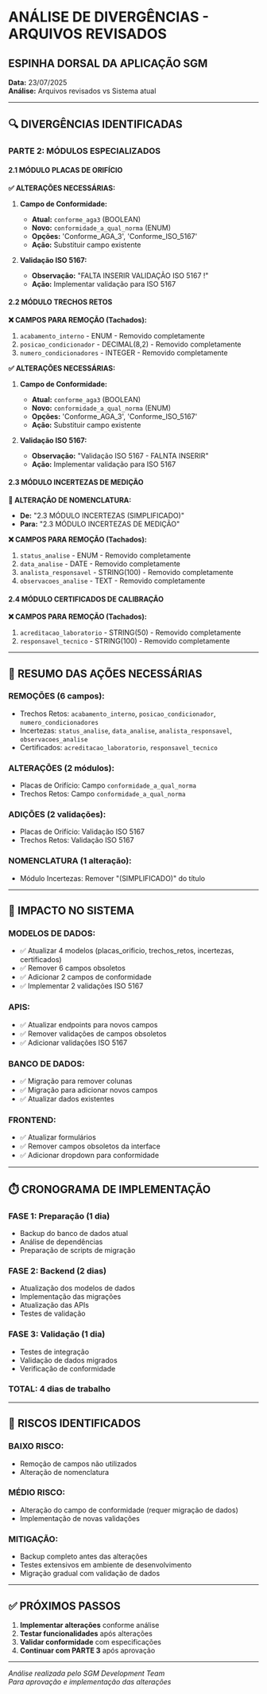 # ANÁLISE DE DIVERGÊNCIAS - ARQUIVOS REVISADOS
## ESPINHA DORSAL DA APLICAÇÃO SGM

**Data:** 23/07/2025  
**Análise:** Arquivos revisados vs Sistema atual  

---

## 🔍 DIVERGÊNCIAS IDENTIFICADAS

### **PARTE 2: MÓDULOS ESPECIALIZADOS**

#### **2.1 MÓDULO PLACAS DE ORIFÍCIO**

**✅ ALTERAÇÕES NECESSÁRIAS:**

1. **Campo de Conformidade:**
   - **Atual:** `conforme_aga3` (BOOLEAN)
   - **Novo:** `conformidade_a_qual_norma` (ENUM)
   - **Opções:** 'Conforme_AGA_3', 'Conforme_ISO_5167'
   - **Ação:** Substituir campo existente

2. **Validação ISO 5167:**
   - **Observação:** "FALTA INSERIR VALIDAÇÃO ISO 5167 !"
   - **Ação:** Implementar validação para ISO 5167

#### **2.2 MÓDULO TRECHOS RETOS**

**❌ CAMPOS PARA REMOÇÃO (Tachados):**

1. `acabamento_interno` - ENUM - Removido completamente
2. `posicao_condicionador` - DECIMAL(8,2) - Removido completamente  
3. `numero_condicionadores` - INTEGER - Removido completamente

**✅ ALTERAÇÕES NECESSÁRIAS:**

1. **Campo de Conformidade:**
   - **Atual:** `conforme_aga3` (BOOLEAN)
   - **Novo:** `conformidade_a_qual_norma` (ENUM)
   - **Opções:** 'Conforme_AGA_3', 'Conforme_ISO_5167'
   - **Ação:** Substituir campo existente

2. **Validação ISO 5167:**
   - **Observação:** "Validação ISO 5167 - FALNTA INSERIR"
   - **Ação:** Implementar validação para ISO 5167

#### **2.3 MÓDULO INCERTEZAS DE MEDIÇÃO**

**📝 ALTERAÇÃO DE NOMENCLATURA:**
- **De:** "2.3 MÓDULO INCERTEZAS (SIMPLIFICADO)"
- **Para:** "2.3 MÓDULO INCERTEZAS DE MEDIÇÃO"

**❌ CAMPOS PARA REMOÇÃO (Tachados):**

1. `status_analise` - ENUM - Removido completamente
2. `data_analise` - DATE - Removido completamente
3. `analista_responsavel` - STRING(100) - Removido completamente
4. `observacoes_analise` - TEXT - Removido completamente

#### **2.4 MÓDULO CERTIFICADOS DE CALIBRAÇÃO**

**❌ CAMPOS PARA REMOÇÃO (Tachados):**

1. `acreditacao_laboratorio` - STRING(50) - Removido completamente
2. `responsavel_tecnico` - STRING(100) - Removido completamente

---

## 🎯 RESUMO DAS AÇÕES NECESSÁRIAS

### **REMOÇÕES (6 campos):**
- Trechos Retos: `acabamento_interno`, `posicao_condicionador`, `numero_condicionadores`
- Incertezas: `status_analise`, `data_analise`, `analista_responsavel`, `observacoes_analise`
- Certificados: `acreditacao_laboratorio`, `responsavel_tecnico`

### **ALTERAÇÕES (2 módulos):**
- Placas de Orifício: Campo `conformidade_a_qual_norma`
- Trechos Retos: Campo `conformidade_a_qual_norma`

### **ADIÇÕES (2 validações):**
- Placas de Orifício: Validação ISO 5167
- Trechos Retos: Validação ISO 5167

### **NOMENCLATURA (1 alteração):**
- Módulo Incertezas: Remover "(SIMPLIFICADO)" do título

---

## 🔧 IMPACTO NO SISTEMA

### **MODELOS DE DADOS:**
- ✅ Atualizar 4 modelos (placas_orificio, trechos_retos, incertezas, certificados)
- ✅ Remover 6 campos obsoletos
- ✅ Adicionar 2 campos de conformidade
- ✅ Implementar 2 validações ISO 5167

### **APIS:**
- ✅ Atualizar endpoints para novos campos
- ✅ Remover validações de campos obsoletos
- ✅ Adicionar validações ISO 5167

### **BANCO DE DADOS:**
- ✅ Migração para remover colunas
- ✅ Migração para adicionar novos campos
- ✅ Atualizar dados existentes

### **FRONTEND:**
- ✅ Atualizar formulários
- ✅ Remover campos obsoletos da interface
- ✅ Adicionar dropdown para conformidade

---

## ⏱️ CRONOGRAMA DE IMPLEMENTAÇÃO

### **FASE 1: Preparação (1 dia)**
- Backup do banco de dados atual
- Análise de dependências
- Preparação de scripts de migração

### **FASE 2: Backend (2 dias)**
- Atualização dos modelos de dados
- Implementação das migrações
- Atualização das APIs
- Testes de validação

### **FASE 3: Validação (1 dia)**
- Testes de integração
- Validação de dados migrados
- Verificação de conformidade

### **TOTAL: 4 dias de trabalho**

---

## 🚨 RISCOS IDENTIFICADOS

### **BAIXO RISCO:**
- Remoção de campos não utilizados
- Alteração de nomenclatura

### **MÉDIO RISCO:**
- Alteração do campo de conformidade (requer migração de dados)
- Implementação de novas validações

### **MITIGAÇÃO:**
- Backup completo antes das alterações
- Testes extensivos em ambiente de desenvolvimento
- Migração gradual com validação de dados

---

## ✅ PRÓXIMOS PASSOS

1. **Implementar alterações** conforme análise
2. **Testar funcionalidades** após alterações
3. **Validar conformidade** com especificações
4. **Continuar com PARTE 3** após aprovação

---

*Análise realizada pelo SGM Development Team*  
*Para aprovação e implementação das alterações*

